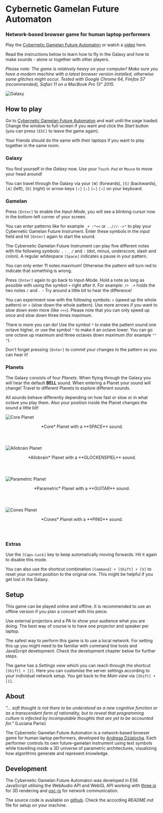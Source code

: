 # Cybernetic Gamelan Future Automaton

### Network-based browser game for human laptop performers

Play the [Cybernetic Gamelan Future Automaton](https://cybernetic-gamelan-automaton.herokuapp.com) or watch a [video](https://www.youtube.com/watch?v=qc2i82y4oS0) here.

Read the instructions below to learn how to fly in the Galaxy and how to make sounds - alone or together with other players.

*Please note: The game is relatively heavy on your computer! Make sure you have a modern machine with a latest browser version installed, otherwise some glitches might occur. Tested with Google Chrome 64, Firefox 57 (recommended), Safari 11 on a MacBook Pro 13" 2015.*

![Galaxy](/docs/assets/images/galaxy.jpg)

## How to play

Go to [Cybernetic Gamelan Future Automaton](https://cybernetic-gamelan-automaton.herokuapp.com) and wait until the page loaded. Change the window to full-screen if you want and click the *Start* button (you can press `[ESC]` to leave the game again).

Your friends should do the same with their laptops if you want to play together in the same room.

### Galaxy

You find yourself in the *Galaxy* now. Use your `Touch-Pad` or `Mouse` to move your head around!

You can travel through the Galaxy via your `[W]` (forwards), `[S]` (backwards), `[A]` (left), `[D]` (right) or arrow-keys `[↑]` `[↓]` `[←]` `[→]` on your keyboard.

### Gamelan

Press `[Enter]` to enable the *Input-Mode*, you will see a blinking cursor now in the bottom-left corner of your screen.

You can enter patterns like for example `_+ :*<<` or `..///-->°` to play your Cybernetic Gamelan Future Instrument. Enter these symbols in the input field and hit `[Enter]` again to start the sound.

The Cybernetic Gamelan Future Instrument can play five different notes with the following symbols: `.` `-` `_` `/` and `:` (dot, minus, underscore, slash and colon). A regular whitespace `[Space]` indicates a pause in your pattern.

You can only enter 11 notes maximum! Otherwise the pattern will turn red to indicate that something is wrong.

Press `[Enter]` again to go back to Input-Mode. Hold a note as long as possible with using the symbol `+` right after it. For example: `/+ .+` holds the two notes `/` and `.` - Try around a little bit to hear the difference!

You can experiment now with the following symbols: `>` (speed up the whole pattern) or `<` (slow down the whole pattern). Use more arrows if you want to slow down even more (like `<<<`). Please note that you can only speed up once and slow down three times maximum.

There is more you can do! Use the symbol `*` to make the pattern sound one octave higher, or use the symbol `°` to make it an octave lower. You can go one octave up maximum and three octaves down maximum (for example `°°°`).

Don't forget pressing `[Enter]` to commit your changes to the pattern so you can hear it!

### Planets

The Galaxy consists of four *Planets*. When flying through the Galaxy you will hear the default **BELL** sound. When entering a Planet your sound will change! Travel to different Planets to explore different sounds.

All sounds behave differently depending on how fast or slow or in what octave you play them. Also your position inside the Planet changes the sound a little bit!

![Core Planet](/docs/assets/images/planet-core.jpg)

<p style="text-align: center; padding-bottom: 40px;">
  *Core* Planet with a **SPACE** sound.
</p>

![Allobrain Planet](/docs/assets/images/planet-allobrain.jpg)

<p style="text-align: center; padding-bottom: 40px;">
  *Allobrain* Planet with a **GLOCKENSPIEL** sound.
</p>

![Parametric Planet](/docs/assets/images/planet-parametric.jpg)

<p style="text-align: center; padding-bottom: 40px;">
  *Parametric* Planet with a **GUITAR** sound.
</p>

![Cones Planet](/docs/assets/images/planet-cones.jpg)

<p style="text-align: center; padding-bottom: 40px;">
  *Cones* Planet with a **PING** sound.
</p>

### Extras

Use the `[Caps-Lock]` key to keep automatically moving forwards. Hit it again to disable this mode.

You can also use the shortcut combination `[Command] + [Shift] + [V]` to reset your current position to the original one. This might be helpful if you get lost in the Galaxy.

## Setup

This game can be played online and offline. It is recommended to use an offline version if you plan a concert with this piece.

Use external projectors and a PA to show your audience what you are doing. The best way of course is to have one projector and speaker per laptop.

The safest way to perform this game is to use a local network. For setting this up you might need to be familiar with command line tools and JavaScript development. Check the development chapter below for further steps.

The game has a *Settings view* which you can reach through the shortcut `[Shift] + [2]`. Here you can customise the server settings according to your individual network setup. You get back to the *Main view* via `[Shift] + [1]`.

## About

*"... soft thought is not there to be understood as a new cognitive function or as a transcendent form of rationality, but to reveal that programming culture is infected by incomputable thoughts that are yet to be accounted for."* (Luciana Parisi)

The Cybernetic Gamelan Future Automaton is a network-based browser game for human laptop performers, developed by [Andreas Dzialocha](https://andreasdzialocha.com). Each performer controls its own future-gamelan instrument using text symbols while travelling inside a 3D universe of parametric architectures, visualizing how algorithms generate and represent knowledge.

## Development

The Cybernetic Gamelan Future Automaton was developed in ES6 JavaScript utilising the WebAudio API and WebGL API working with [three.js](https://threejs.org) for 3D rendering and [osc-js](https://github.com/adzialocha/osc-js) for network communication.

The source code is available on [github](https://github.com/adzialocha/cybernetic-gamelan-future-automaton). Check the according *README.md* file for setup on your machine.

